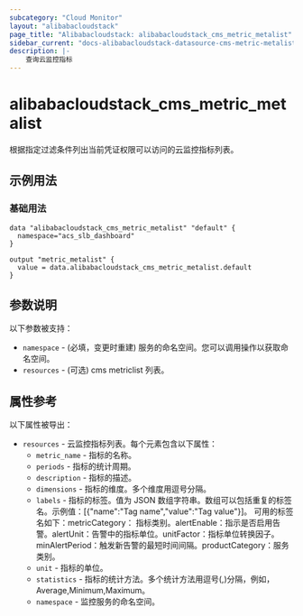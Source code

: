 ```yaml
---
subcategory: "Cloud Monitor"
layout: "alibabacloudstack"
page_title: "Alibabacloudstack: alibabacloudstack_cms_metric_metalist"
sidebar_current: "docs-alibabacloudstack-datasource-cms-metric-metalist"
description: |-
    查询云监控指标
---
```


# alibabacloudstack_cms_metric_metalist

根据指定过滤条件列出当前凭证权限可以访问的云监控指标列表。

## 示例用法

### 基础用法

```
data "alibabacloudstack_cms_metric_metalist" "default" {
  namespace="acs_slb_dashboard"
}

output "metric_metalist" {
  value = data.alibabacloudstack_cms_metric_metalist.default
}
```

## 参数说明

以下参数被支持：

* `namespace` - (必填，变更时重建) 服务的命名空间。您可以调用操作以获取命名空间。
* `resources` - (可选) cms metriclist 列表。

## 属性参考

以下属性被导出：

* `resources` - 云监控指标列表。每个元素包含以下属性：
    * `metric_name` - 指标的名称。
    * `periods` -     指标的统计周期。
    * `description` - 指标的描述。
    * `dimensions` - 指标的维度。多个维度用逗号分隔。
    * `labels` - 指标的标签。值为 JSON 数组字符串。数组可以包括重复的标签名。示例值：[{"name":"Tag name","value":"Tag value"}]。
                 可用的标签名如下：metricCategory：
          指标类别。alertEnable：指示是否启用告警。alertUnit：告警中的指标单位。unitFactor：指标单位转换因子。minAlertPeriod：触发新告警的最短时间间隔。productCategory：服务类别。
    * `unit` - 指标的单位。
    * `statistics` - 指标的统计方法。多个统计方法用逗号(,)分隔，例如，Average,Minimum,Maximum。
    * `namespace` - 监控服务的命名空间。